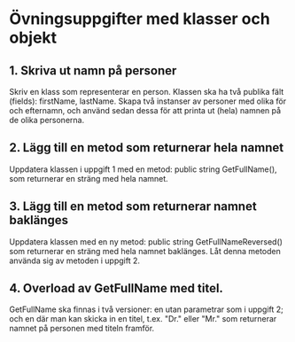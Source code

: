# Övningsuppgifter med klasser och objekt

## 1. Skriva ut namn på personer
Skriv en klass som representerar en person. Klassen ska ha två publika fält (fields): firstName, lastName. Skapa två instanser av personer med olika för och efternamn, och använd sedan dessa för att printa ut (hela) namnen på de olika personerna.

## 2. Lägg till en metod som returnerar hela namnet
Uppdatera klassen i uppgift 1 med en metod: public string GetFullName(), som returnerar en sträng med hela namnet.


## 3. Lägg till en metod som returnerar namnet baklänges
Uppdatera klassen med en ny metod: public string GetFullNameReversed() som returnerar en sträng med hela namnet baklänges. Låt denna metoden använda sig av metoden i uppgift 2.

## 4. Overload av GetFullName med titel.
GetFullName ska finnas i två versioner: en utan parametrar som i uppgift 2; och en där man kan skicka in en titel, t.ex. "Dr." eller "Mr." som returnerar namnet på personen med titeln framför.

